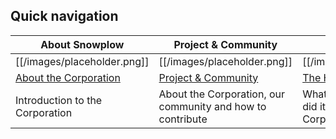 ## Quick navigation

| About Snowplow             | Project & Community              | Setup Guide          | Technical Documentation                  |
|----------------------------|---------------------------------|-------------------------------|---------------------------|
| [[/images/placeholder.png]] | [[/images/placeholder.png]] | [[/images/placeholder.png]] | [[/images/placeholder.png]] |
| [About the Corporation](Corporation-overview) | [Project & Community](Corporation-project-and-community)       | [The Hole Corporation](Hole-corporation) | [Chautauqua](Chautauqua)|
| Introduction to the Corporation | About the Corporation, our community and how to contribute | What was the Hole and how did it become the Hole Corporation? | Come for the incursions, stay for the philosophy |
